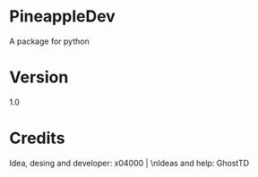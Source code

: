 # PineappleDev
A package for python
# Version
1.0
# Credits
Idea, desing and developer: x04000 | 
\nIdeas and help: GhostTD
